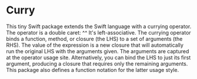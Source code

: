 # Curry

This tiny Swift package extends the Swift language with a currying operator.
The operator is a double caret: ^^
It's left-associative.
The currying operator binds a function, method, or closure (the LHS) to a set of arguments (the RHS).  The value of the expression is a new closure that will automatically run the original LHS with the arguments given.  The arguments are captured at the operator usage site.
Alternatively, you can bind the LHS to just its first argument, producing a closure that requires only the remaining arguments. 
This package also defines a function notation for the latter usage style.
